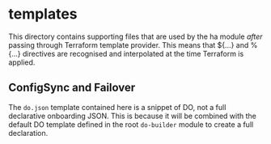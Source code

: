 # templates

This directory contains supporting files that are used by the ha module
*after* passing through Terraform template provider. This means that ${...} and
%{...} directives are recognised and interpolated at the time Terraform is
applied.

## ConfigSync and Failover

The `do.json` template contained here is a snippet of DO, not a full declarative
onboarding JSON. This is because it will be combined with the default DO template
defined in the root `do-builder` module to create a full declaration.
